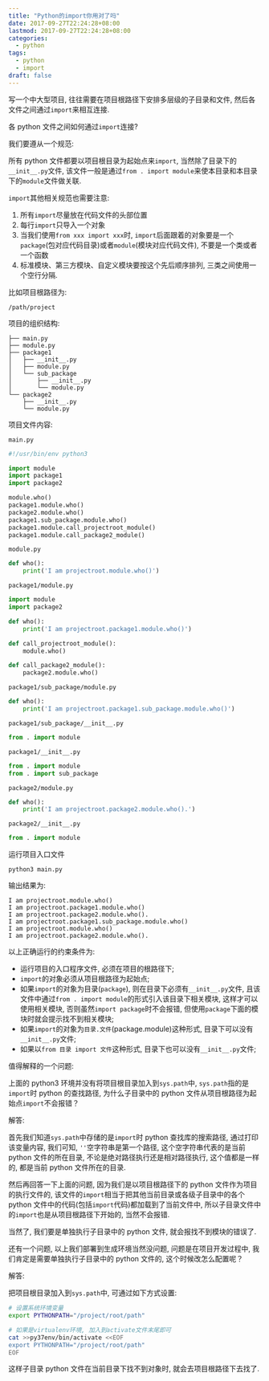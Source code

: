 ```yaml
---
title: "Python的import你用对了吗"
date: 2017-09-27T22:24:28+08:00
lastmod: 2017-09-27T22:24:28+08:00
categories:
  - python
tags:
  - python
  - import
draft: false
---
```


写一个中大型项目, 往往需要在项目根路径下安排多层级的子目录和文件, 然后各文件之间通过`import`来相互连接.

各 python 文件之间如何通过`import`连接?

我们要遵从一个规范:

所有 python 文件都要以项目根目录为起始点来`import`, 当然除了目录下的`__init__.py`文件, 该文件一般是通过`from . import module`来使本目录和本目录下的`module`文件做关联.

`import`其他相关规范也需要注意:

1. 所有`import`尽量放在代码文件的头部位置
2. 每行`import`只导入一个对象
3. 当我们使用`from xxx import xxx`时, `import`后面跟着的对象要是一个`package`(包对应代码目录)或者`module`(模块对应代码文件), 不要是一个类或者一个函数
4. 标准模块、第三方模块、自定义模块要按这个先后顺序排列, 三类之间使用一个空行分隔.

比如项目根路径为:

`/path/project`

项目的组织结构:

```
├── main.py
├── module.py
├── package1
│   ├── __init__.py
│   ├── module.py
│   └── sub_package
│       ├── __init__.py
│       └── module.py
└── package2
    ├── __init__.py
    └── module.py
```

项目文件内容:

`main.py`

```python
#!/usr/bin/env python3

import module
import package1
import package2

module.who()
package1.module.who()
package2.module.who()
package1.sub_package.module.who()
package1.module.call_projectroot_module()
package1.module.call_package2_module()
```

`module.py`

```python
def who():
    print('I am projectroot.module.who()')
```

`package1/module.py`

```python
import module
import package2

def who():
    print('I am projectroot.package1.module.who()')

def call_projectroot_module():
    module.who()

def call_package2_module():
    package2.module.who()
```

`package1/sub_package/module.py`

```python
def who():
    print('I am projectroot.package1.sub_package.module.who()')
```

`package1/sub_package/__init__.py`

```python
from . import module
```

`package1/__init__.py`

```python
from . import module
from . import sub_package
```

`package2/module.py`

```python
def who():
    print('I am projectroot.package2.module.who().')
```

`package2/__init__.py`

```python
from . import module
```

运行项目入口文件

```terminal
python3 main.py
```

输出结果为:

```vim
I am projectroot.module.who()
I am projectroot.package1.module.who()
I am projectroot.package2.module.who().
I am projectroot.package1.sub_package.module.who()
I am projectroot.module.who()
I am projectroot.package2.module.who().
```

以上正确运行的约束条件为:

- 运行项目的入口程序文件, 必须在项目的根路径下;
- `import`的对象必须从项目根路径为起始点;
- 如果`import`的对象为目录(`package`), 则在目录下必须有`__init__.py`文件, 且该文件中通过`from . import module`的形式引入该目录下相关模块, 这样才可以使用相关模块, 否则虽然`import package`时不会报错, 但使用`package`下面的模块时就会提示找不到相关模块;
- 如果`import`的对象为`目录.文件`(package.module)这种形式, 目录下可以没有`__init__.py`文件;
- 如果以`from 目录 import 文件`这种形式, 目录下也可以没有`__init__.py`文件;

值得解释的一个问题:

上面的 python3 环境并没有将项目根目录加入到`sys.path`中, `sys.path`指的是`import`时 python 的查找路径, 为什么子目录中的 python 文件从项目根路径为起始点`import`不会报错？

解答:

首先我们知道`sys.path`中存储的是`import`时 python 查找库的搜索路径, 通过打印该变量内容, 我们可知, `''`空字符串是第一个路径, 这个空字符串代表的是当前 python 文件的所在目录, 不论是绝对路径执行还是相对路径执行, 这个值都是一样的, 都是当前 python 文件所在的目录.

然后再回答一下上面的问题, 因为我们是以项目根路径下的 python 文件作为项目的执行文件的, 该文件的`import`相当于把其他当前目录或各级子目录中的各个 python 文件中的代码(包括`import`代码)都加载到了当前文件中, 所以子目录文件中的`import`也是从项目根路径下开始的, 当然不会报错.

当然了, 我们要是单独执行子目录中的 python 文件, 就会报找不到模块的错误了.

还有一个问题, 以上我们部署到生成环境当然没问题, 问题是在项目开发过程中, 我们肯定是需要单独执行子目录中的 python 文件的, 这个时候改怎么配置呢？

解答:

把项目根目录加入到`sys.path`中, 可通过如下方式设置:

```bash
# 设置系统环境变量
export PYTHONPATH="/project/root/path"

# 如果是virtualenv环境, 加入到activate文件末尾即可
cat >>py37env/bin/activate <<EOF
export PYTHONPATH="/project/root/path"
EOF
```

这样子目录 python 文件在当前目录下找不到对象时, 就会去项目根路径下去找了.
